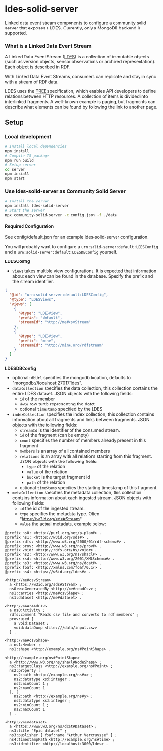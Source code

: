 # ldes-solid-server

Linked data event stream components to configure a community solid server that exposes a LDES.
Currently, only a MongoDB backend is supported.

### What is a Linked Data Event Stream

A Linked Data Event Stream ([LDES](https://semiceu.github.io/LinkedDataEventStreams/)) is a collection of immutable objects (such as version objects, sensor observations or archived representation). Each object is described in RDF.

With Linked Data Event Streams, consumers can replicate and stay in sync with a stream of RDF data.

LDES uses the [TREE](https://treecg.github.io/specification/) specification, which enables API developers to define relations between HTTP resources.
A collection of items is divided into interlinked fragments.
A well-known example is paging, but fragments can describe what elements can be found by following the link to another page.

## Setup

### Local development

```bash
# Install local dependencies
npm install
# Compile TS package
npm run build
# Setup server
cd server
npm install
npm start
```

### Use ldes-solid-server as Community Solid Server

```bash
# Install the server
npm install ldes-solid-server
# Start the server
npx community-solid-server -c config.json -f ./data
```

#### Required Configuration

See config/default.json for an example ldes-solid-server configuration.

You will probably want to configure a `urn:solid-server:default:LDESConfig` and a `urn:solid-server:default:LDESDBConfig` yourself.

**LDESConfig**

- `views` takes multiple view configurations. It is expected that information about each view can be found in the database. Specify the prefix and the stream identifier.

```json
{
  "@id": "urn:solid-server:default:LDESConfig",
  "@type": "LDESViews",
  "views": [
    {
      "@type": "LDESView",
      "prefix": "default",
      "streamId": "http://me#csvStream"
    },
    {
      "@type": "LDESView",
      "prefix": "mine",
      "streamId": "http://mine.org/rdfstream"
    }
  ]
}
```


**LDESDBConfig**

- optional: `dbUrl` specifies the mongodb location, defaults to "mongodb://localhost:27017/ldes".
- `dataCollection` specifies the data collection, this collection contains the entire LDES dataset. JSON objects with the following fields:
    - `id` of the member
    - `data` raw turtle representing the datat
    - optional `timestamp` specified by the LDES
- `indexCollection` specifies the index collection, this collection contains information about all fragments and links between fragments. JSON objects with the following fields:
    - `streamId` is the identifier of the consumed stream.
    - `id` of the fragment (can be empty)
    - `count` specifies the number of members already present in this fragment
    - `members` is an array of all contained members
    - `relations` is an array with all relations starting from this fragment. JSON objects with the following fields:
        - `type` of the relation
        - `value` of the relation
        - `bucket` is the target fragment id
        - `path` of the relation
    - optional `timeStamp` specifies the starting timestamp of this fragment.
- `metaCollection` specifies the metadata collection, this collection contains information about each ingested stream. JSON objects with following fields:
    - `id` the id of the ingested stream.
    - `type` specifies the metadata type. Often "https://w3id.org/sds#Stream".
    - `value` the actual metadata, example below:
```turtle
@prefix ns0: <http://purl.org/net/p-plan#> .
@prefix ns1: <https://w3id.org/sds#> .
@prefix rdfs: <http://www.w3.org/2000/01/rdf-schema#> .
@prefix prov: <http://www.w3.org/ns/prov#> .
@prefix void: <http://rdfs.org/ns/void#> .
@prefix ns2: <http://www.w3.org/ns/shacl#> .
@prefix xsd: <http://www.w3.org/2001/XMLSchema#> .
@prefix ns3: <https://www.w3.org/ns/dcat#> .
@prefix foaf: <http://xmlns.com/foaf/0.1/> .
@prefix ns4: <https://w3id.org/ldes#> .

<http://me#csvStream>
  a <https://w3id.org/sds#Stream> ;
  ns0:wasGeneratedBy <http://me#readCsv> ;
  ns1:carries <http://me#csvShape> ;
  ns1:dataset <http://me#dataset> .

<http://me#readCsv>
  a ns0:Activity ;
  rdfs:comment "Reads csv file and converts to rdf members" ;
  prov:used [
    a void:Dataset ;
    void:dataDump <file:///data/input.csv>
  ] .

<http://me#csvShape>
  a ns1:Member ;
  ns1:shape <http://example.org/ns#PointShape> .

<http://example.org/ns#PointShape>
  a <http://www.w3.org/ns/shacl#NodeShape> ;
  ns2:targetClass <http://example.org/ns#Point> ;
  ns2:property [
    ns2:path <http://example.org/ns#x> ;
    ns2:datatype xsd:integer ;
    ns2:minCount 1 ;
    ns2:maxCount 1
  ], [
    ns2:path <http://example.org/ns#y> ;
    ns2:datatype xsd:integer ;
    ns2:minCount 1 ;
    ns2:maxCount 1
  ] .

<http://me#dataset>
  a <https://www.w3.org/ns/dcat#Dataset> ;
  ns3:title "Epic dataset" ;
  ns3:publisher [ foaf:name "Arthur Vercruysse" ] ;
  ns4:timestampPath <http://example.org/ns#time> ;
  ns3:identifier <http://localhost:3000/ldes> .
```

